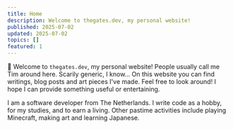 ```yaml
---
title: Home
description: Welcome to thegates.dev, my personal website!
published: 2025-07-02
updated: 2025-07-02
topics: []
featured: 1
---
```


&#128075; Welcome to `thegates.dev`, my personal website! People usually call me Tim around here. Scarily generic, I know...
On this website you can find writings, blog posts and art pieces I've made.
Feel free to look around! I hope I can provide something useful or entertaining.

I am a software developer from The Netherlands.
I write code as a hobby, for my studies, and to earn a living.
Other pastime activities include playing Minecraft, making art and learning Japanese.
